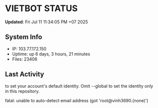 # VIETBOT STATUS
**Updated**: Fri Jul 11 11:34:05 PM +07 2025

## System Info
- IP: 103.77.172.150
- Uptime: up 6 days, 3 hours, 21 minutes
- Files: 23406

## Last Activity

to set your account's default identity.
Omit --global to set the identity only in this repository.

fatal: unable to auto-detect email address (got 'root@vinh3690.(none)')
